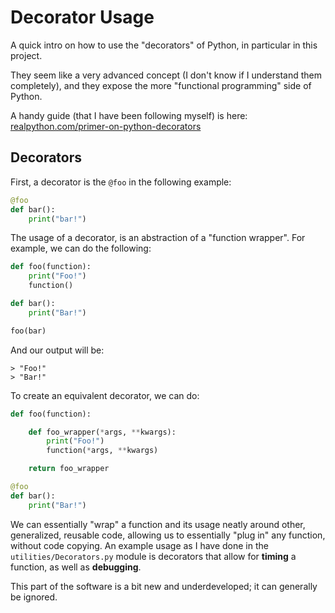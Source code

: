 # Decorator Usage

A quick intro on how to use the "decorators" of Python, in particular in this project.

They seem like a very advanced concept (I don't know if I understand them completely), and they expose the more "functional programming" side of Python.

A handy guide (that I have been following myself) is here: [realpython.com/primer-on-python-decorators](https://realpython.com/primer-on-python-decorators/)

## Decorators

First, a decorator is the ``@foo`` in the following example:

```python
@foo
def bar():
    print("bar!")
```

The usage of a decorator, is an abstraction of a "function wrapper". For example, we can do the following:

```python
def foo(function):
    print("Foo!")
    function()

def bar():
    print("Bar!")

foo(bar)
```

And our output will be:

```
> "Foo!"
> "Bar!"
```

To create an equivalent decorator, we can do:

```python
def foo(function):

    def foo_wrapper(*args, **kwargs):
        print("Foo!")
        function(*args, **kwargs)

    return foo_wrapper

@foo
def bar():
    print("Bar!")
```

We can essentially "wrap" a function and its usage neatly around other, generalized, reusable code, allowing us to essentially "plug in" any function, without code copying.
An example usage as I have done in the ``utilities/Decorators.py`` module is decorators that allow for **timing** a function, as well as **debugging**.

This part of the software is a bit new and underdeveloped; it can generally be ignored.
